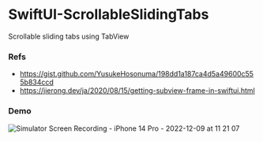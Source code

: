 # SwiftUI-ScrollableSlidingTabs
Scrollable sliding tabs using TabView

### Refs
- https://gist.github.com/YusukeHosonuma/198dd1a187ca4d5a49600c555b834ccd
- https://jierong.dev/ja/2020/08/15/getting-subview-frame-in-swiftui.html

### Demo

![Simulator Screen Recording - iPhone 14 Pro - 2022-12-09 at 11 21 07](https://user-images.githubusercontent.com/114917347/206609546-a01fdc32-84cb-4e63-887a-72641535c9e1.gif)

